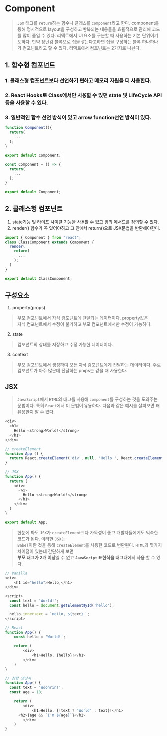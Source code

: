 # Component
> `JSX` 태그를 `return`하는 함수나 클래스를 `component`라고 한다. component를 통해 명시적으로 layout을
> 구성하고 반복되는 내용들을 효율적으로 관리해 코드를 많이 줄일 수 있다. 리액트에서 UI 요소를 구분할 때
> 사용하는 기본 단위이기도하다. 만약 장난감 블록으로 집을 쌓는다고하면 집을 구성하는 블록 하나하나가
> 컴포넌트라고 할 수 있다. 리액트에서 컴포넌트는 2가지로 나뉜다.

## 1. 함수형 컴포넌트
### 1. 클래스형 컴포넌트보다 선언하기 편하고 메모리 자원을 더 사용한다.
### 2. React Hooks로 Class에서만 사용할 수 있던 state 및 LifeCycle API 등을 사용할 수 있다.
### 3. 일반적인 함수 선언 방식이 있고 arrow function선언 방식이 있다.
```javascript
function Component(){
  return(
    ...
  );
}

export default Component;
```
```javascript
const Component = () => {
  return(
    ...
  );
}

export default Component;
```

## 2. 클래스헝 컴포넌트
1. state기능 및 라이프 사이클 기능을 사용할 수 있고 임의 메서드를 정의할 수 있다.
2. render() 함수가 꼭 있어야하고 그 안에서 return()으로 JSX문법을 반환해야한다.
```javascript
import { Component } from "react";
class ClassComponent extends Component {
  render(
    return(
      ...
    );
  )
}

export default ClassComponent;
```

## 구성요소
1. property(props)
> 부모 컴포넌트에서 자식 컴포넌트에 전달되는 데이터이다. property값은  
> 자식 컴포넌트에서 수정이 불가하고 부모 컴포넌트에서만 수정이 가능하다.
2. state
> 컴포넌트의 상태를 저장하고 수정 가능한 데이터이다.
3. context
> 부모 컴포넌트에서 생성하여 모든 자식 컴포넌트에게 전달하는 데이터이다.
> 주로 컴포넌트가 아주 많은데 전달하는 props는 같을 때 사용한다.

## JSX
> `JavaScript`에서 `HTML`의 태그를 사용해 `component`를 구성하는 것을 도와주는 문법이다.
> 특히 `React`에서 이 문법이 유용하다. 다음과 같은 예시를 살펴보면 왜 유용한지 알 수 있다.
```js
<div>
  <h1>
    Hello <strong>World!</strong>
  </h1>
</div>

// createElement
function App () {
  return React.createElement('div', null, 'Hello ', React.createElement('strong', null, 'World!'));
}

// JSX
function App() {
  return (
    <div>
      <h1>
        Hello <strong>World!</strong>
      </h1>
    </div>
  )
}

export default App;
```
> 한눈에 봐도 `JSX`가 `createElement`보다 가독성이 좋고 개발자들에게도 익숙한 코드가 된다. 이러한 `JSX`는  
> `Babel`이란 것을 통해 `createElement`를 사용한 코드로 변환된다. `HTML`과 몇가지 차이점이 있는데 간단하게 보면  
> **부모 태그가 2개 이상**일 수 없고 **`JavaScript` 표현식을 태그내에서 사용** 할 수 있다.

```js
// Vanilla
<div>
	<h1 id="hello">Hello,</h1>
</div>

<script>
  const text = 'World!';
  const hello = document.getElementById('hello');

  hello.innerText = `Hello, ${text}!`;
</script>

// React
function App() {
	const hello = 'World!';

	return (
		<div>
			<h1>Hello, {hello}!</h1>
		</div>
	)
}

// 삼항 연산자
function App() {
  const text = 'Woonrin!';
  const age = 18;

	return (
		<div>
			<h1>Hello, {!text ? 'World' : text}!</h1>
      <h2>{age && `I'm ${age}`}</h2>
		</div>
	)
}
```

